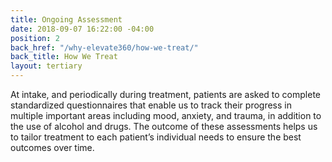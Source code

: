 ```yaml
---
title: Ongoing Assessment
date: 2018-09-07 16:22:00 -04:00
position: 2
back_href: "/why-elevate360/how-we-treat/"
back_title: How We Treat
layout: tertiary
---
```


At intake, and periodically during treatment, patients are asked to complete standardized questionnaires that enable us to track their progress in multiple important areas including mood, anxiety, and trauma, in addition to the use of alcohol and drugs. The outcome of these assessments helps us to tailor treatment to each patient’s individual needs to ensure the best outcomes over time.  
